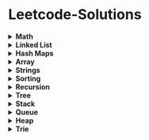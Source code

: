 # Leetcode-Solutions

<details>
	<summary> <strong> Math </strong> </summary>	
	
1. [`2235. Add Two Integers`](./Golang/Leetcode%202235%20Add%20Two%20Integers.go) : Simplest Leetcode Question
2. [`412. Fizz Buzz`](./Golang/Leetcode%20412%20Fizz%20Buzz%20Golang.go)
3. [`2469 Convert the Temperature`](./Golang/Leetcode%202469%20Convert%20the%20Temperature%20Golang%20Solution.go)
4. [`1952. Three Divisors`](./Golang/Leetcode%201952.%20Three%20Divisors.go)
5. [`2455. Average Value of Even Numbers That Are Divisible by Three`](./Golang/Leetcode%202455.%20Average%20Value%20of%20Even%20Numbers%20That%20Are%20Divisible%20by%20Three.go)
6. [`1313. Decompress Run-Length Encoded List`](./Golang/Leetcode%201313.%20Decompress%20Run-Length%20Encoded%20List.go)
7. [`507. Perfect Number`](./Golang/Leetcode%20507.%20Perfect%20Number.go)
8. [`657. Robot Return to Origin`](./Golang/Leetcode%20657.%20Robot%20Return%20to%20Origin.go)
9. [`2833. Furthest Point From Origin`](./Golang/Leetcode%202833.%20Furthest%20Point%20From%20Origin.go) : You can use if else condition if didn't know hashmaps
10. [`2427. Number of Common Factors`](./Golang/Leetcode%202427%20Number%20of%20Common%20Factors.go)
11. [`1979. Find Greatest Common Divisor of Array`](./Golang/Leetcode%201979.%20Find%20Greatest%20Common%20Divisor%20of%20Array.go)
12. [`9. Palindrome Number`](./Golang/Leetcode%209%20Palindrome%20Number.go)
13. [`1281. Subtract the Product and Sum of Digits of an Integer`](./Golang/Leetcode%201281%20Subtract%20the%20Product%20and%20Sum%20of%20Digits%20of%20an%20Integer.go)
14.  [`2413. Smallest Even Multiple`](./Golang/Leetcode%202413%20Smallest%20Even%20Multiple.go)
15.  [`1431. Kids With the Greatest Number of Candies`](./Golang/Leetcode%201431.%20Kids%20With%20the%20Greatest%20Number%20of%20Candies.go)
16.  [`2706. Buy Two Chocolates`](./Golang/Leetcode%202706%20Buy%20Two%20Chocolates.go)
17.  [`268. Missing Number`](./Golang/Leetcode%20268.%20Missing%20Number.go)
18.  [`2894. Divisible and Non-divisible Sums Difference`](./Golang/Leetcode%202894%20Divisible%20and%20Non-divisible%20Sums%20Difference.go)
19.  [`2769. Find the Maximum Achievable Number`](./Golang/Leetcode%202769%20Find%20the%20Maximum%20Achievable%20Number.go)
20.  [`2535. Difference Between Element Sum and Digit Sum of an Array`](./Golang/Leetcode%202535%20Difference%20Between%20Element%20Sum%20and%20Digit%20Sum%20of%20an%20Array.go)
21.  [`2544. Alternating Digit Sum`](./Golang/Leetcode%202544%20Alternating%20Digit%20Sum.go)
22.  [`2154. Keep Multiplying Found Values by Two`](./Golang/Leetcode%202154.%20Keep%20Multiplying%20Found%20Values%20by%20Two.go)
23.  [`1317. Convert Integer to the Sum of Two No-Zero Integers`](./Golang/Leetcode%201317.%20Convert%20Integer%20to%20the%20Sum%20of%20Two%20No-Zero%20Integers.go)
24.  [`1720. Decode XORed Array`](./Golang/Leetcode%201720.%20Decode%20XORed%20Array.go)
25.  [`2574. Left and Right Sum Differences`](./Golang/Leetcode%202574.%20Left%20and%20Right%20Sum%20Differences.go)
26.  [`191. Number of 1 Bits`](./Golang/Leetcode%20191.%20Number%20of%201%20Bits.go)
27.  [`509. Fibonacci Number`](./Golang/Leetcode%20509.%20Fibonacci%20Number.go)
28.  [`70. Climbing Stairs`](./Golang/Leetcode%2070.%20Climbing%20Stairs.go) : Similiar to Fibonacci
29.  [`231. Power of Two`](./Golang/Leetcode%20231.%20Power%20of%20Two.go)
30.  [`35. Search Insert Position`](./Golang/Leetcode%2035%20Search%20Insert%20Position.go) : Binary Search Implementation
31.  [`455. Assign Cookies`](./Golang/Leetcode%20455%20Assign%20Cookies.go)
32.  [`121. Best Time to Buy and Sell Stock`](./Golang/Leetcode%20121.%20Best%20Time%20to%20Buy%20and%20Sell%20Stock.go)
33.  [`1588. Sum of All Odd Length Subarrays`](./Golang/Leetcode%201588%20Sum%20of%20All%20Odd%20Length%20Subarrays.go)
34.  [`645. Set Mismatch`](./Golang/Leetcode%20645%20Set%20Mismatch.go)
35.  [`628. Maximum Product of Three Numbers`](./Golang/Leetcode%20628%20Maximum%20Product%20of%20Three%20Numbers.go)
36.  [`414. Third Maximum Number`](./Golang/Leetcode%20414.%20Third%20Maximum%20Number.go)
37.  [`2119. A Number After a Double Reversal`](./Golang/Leetcode%202119%20A%20Number%20After%20a%20Double%20Reversal.go)
38. [`1304. Find N Unique Integers Sum up to Zero`](./Golang/Leetcode%201304%20Find%20N%20Unique%20Integers%20Sum%20up%20to%20Zero.go)
39. [`2475. Number of Unequal Triplets in Array`](./Golang/Leetcode%202475%20Number%20of%20Unequal%20Triplets%20in%20Array.go)
40. [`1688. Count of Matches in Tournament`](./Golang/Leetcode%201688%20Count%20of%20Matches%20in%20Tournament.go)
41. [`389. Find the Difference`](./Golang/Leetcode%20389%20Find%20the%20Difference%20Golang%20Solution.go)
42. [`1512. Number of Good Pairs`](./Golang/Leetcode%201512%20Number%20of%20Good%20Pairs.go)
43.  [`2180. Count Integers With Even Digit Sum`](./Golang/Leetcode%202180%20Count%20Integers%20With%20Even%20Digit%20Sum.go)
44.  [`7. Reverse Integer`](./Golang/Leetcode%207%20Reverse%20Integer.go)
45.  [`66. Plus One`](./Golang/Leetcode%2066%20Plus%20One.go)
46.  [`2824. Count Pairs Whose Sum is Less than Target`](./Golang/Leetcode%202824%20Count%20Pairs%20Whose%20Sum%20is%20Less%20than%20Target.go)
47.  [`2807. Insert Greatest Common Divisors in Linked List`](./Golang/Leetcode%202807%20Insert%20Greatest%20Common%20Divisors%20in%20Linked%20List.go) : Medium Question but Medium - Easy level
48.  [`2125. Number of Laser Beams in a Bank`](./Golang/Leetcode%202125%20Number%20of%20Laser%20Beams%20in%20a%20Bank.go) : Medium - Easy level
49.  [`2870. Minimum Number of Operations to Make Array Empty`](./Golang/Leetcode%202870%20Minimum%20Number%20of%20Operations%20to%20Make%20Array%20Empty.go) : Medium - Easy level
50.  [`2396. Strictly Palindromic Number.go`](./Golang/Leetcode%202396.%20Strictly%20Palindromic%20Number.go)
51.   [`2610. Convert an Array Into a 2D Array With Conditions`](./Golang/Leetcode%202610%20Convert%20an%20Array%20Into%20a%202D%20Array%20With%20Conditions.go) : Medium
52.   [`380. Insert Delete GetRandom O(1)`](./Golang/Leetcode%20380.%20Insert%20Delete%20GetRandom%20O(1).go) : Medium

</details>

<details>
	<summary> <strong> Linked List </strong> </summary>	
	
1. [`1290. Convert Binary Number in a Linked List to Integer`](./Golang/Leetcode%201290%20Convert%20Binary%20Number%20in%20a%20Linked%20List%20to%20Integer.go):  Given head which is a reference node to a singly-linked list. The value of each node in the linked list is either 0 or 1. The linked list holds the binary representation of a number. Return the decimal value of the number in the linked list.
2. [`876. Middle of the Linked List`](./Golang/Leetcode%20876%20Middle%20of%20the%20Linked%20List.go): Given the head of a singly linked list, return the middle node of the linked list. If there are two middle nodes, return the second middle node.
3. [`160. Intersection of Two Linked Lists`](./Golang/Leetcode%20160%20Intersection%20of%20Two%20Linked%20Lists.go): Given the heads of two singly linked-lists headA and headB, return the node at which the two lists intersect. If the two linked lists have no intersection at all, return null.
4. [`141. Linked List Cycle`](./Golang/Leetcode%20141%20Linked%20List%20Cycle.go): Given head, the head of a linked list, determine if the linked list has a cycle in it.
5. [`19. Remove Nth Node From End of List`](./Golang/Leetcode%2019%20Remove%20Nth%20Node%20From%20End%20of%20List.go): Given the head of a linked list, remove the nth node from the end of the list and return its head.
6. [`2095. Delete the Middle Node of a Linked List`](./Golang/blob/main/Golang/Leetcode%202095%20Delete%20the%20Middle%20Node%20of%20a%20Linked%20List.go): You are given the head of a linked list. Delete the middle node, and return the head of the modified linked list.
7.  [`2807. Insert Greatest Common Divisors in Linked List`](./Golang/Leetcode%202807%20Insert%20Greatest%20Common%20Divisors%20in%20Linked%20List.go) : Medium Question but Medium - Easy level
8. [`707. Design Linked List`](./Golang/Leetcode%20707%20Design%20Linked%20List.go): (Medium) Design your implementation of the linked list.
</details>

<details>
	<summary> <strong> Hash Maps </strong> </summary>	
	
1. [`1. Two Sum`](./Golang/Leetcode%201%20Two%20Sum.go)
2. [`217. Contains Duplicate`](./Golang/Leetcode%20217%20Contains%20Duplicate.go): Given an integer array nums, return true if any value appears at least twice in the array, and return false if every element is distinct.
3. [`2833. Furthest Point From Origin`](./Golang/Leetcode%202833.%20Furthest%20Point%20From%20Origin.go)
4. [`1748. Sum of Unique Elements`](./Golang/Leetcode%201748%20Sum%20of%20Unique%20Elements.go)
5. [`1207. Unique Number of Occurrences`](./Golang/Leetcode%201207.%20Unique%20Number%20of%20Occurrences.go)
6. [`2351. First Letter to Appear Twice`](./Golang/Leetcode%202351%20First%20Letter%20to%20Appear%20Twice.go)
7. [`2215. Find the Difference of Two Arrays`](./Golang/Leetcode%202215.%20Find%20the%20Difference%20of%20Two%20Arrays.go)
8. [`1941. Check if All Characters Have Equal Number of Occurrences`](./Golang/Leetcode%201941%20Check%20if%20All%20Characters%20Have%20Equal%20Number%20of%20Occurrences.go)
9. [`287. Find the Duplicate Number`](./Golang/Leetcode%20287%20Find%20the%20Duplicate%20Number.go)
10. [`2154. Keep Multiplying Found Values by Two`](./Golang/Leetcode%202154.%20Keep%20Multiplying%20Found%20Values%20by%20Two.go)
11. [`575. Distribute Candies`](./Golang/Leetcode%20575%20Distribute%20Candies.go)
12. [`1512. Number of Good Pairs`](./Golang/Leetcode%201512%20Number%20of%20Good%20Pairs.go)
13. [`169. Majority Element`](./Golang/Leetcode%20169%20Majority%20Element.go)
14. [`1624. Largest Substring Between Two Equal Characters`](./Golang/Leetcode%201624%20Largest%20Substring%20Between%20Two%20Equal%20Characters.go)
15. [`205. Isomorphic Strings`](./Golang/Leetcode%20205%20Isomorphic%20Strings.go)
16. [`242. Valid Anagram`](./Golang/Leetcode%20242%20Valid%20Anagram.go)
17. [`1832. Check if the Sentence Is Pangram`](./Golang/Leetcode%201832%20Check%20if%20the%20Sentence%20Is%20Pangram.go)
18. [`771. Jewels and Stones`](./Golang/Leetcode%20771%20Jewels%20and%20Stones.go)
19. [`202. Happy Number`](./Golang/Leetcode%20202%20Happy%20Number.go)
20. [`1282. Group the People Given the Group Size They Belong To`](./Golang/Leetcode%201282%20Group%20the%20People%20Given%20the%20Group%20Size%20They%20Belong%20To.go)
21. [`2357. Make Array Zero by Subtracting Equal Amounts`](./Golang/Leetcode%202357%20Make%20Array%20Zero%20by%20Subtracting%20Equal%20Amounts.go)
22. [`1370. Increasing Decreasing String`](./Golang/Leetcode%201370%20Increasing%20Decreasing%20String.go)
23. [`2367. Number of Arithmetic Triplets`](./Golang/Leetcode%202367%20Number%20of%20Arithmetic%20Triplets.go)
24. [`1347. Minimum Number of Steps to Make Two Strings Anagram`](./Golang/Leetcode%201347.%20Minimum%20Number%20of%20Steps%20to%20Make%20Two%20Strings%20Anagram.go): Medium - Easy
25. [`2186. Minimum Number of Steps to Make Two Strings Anagram II`](./Golang/Leetcode%202186.%20Minimum%20Number%20of%20Steps%20to%20Make%20Two%20Strings%20Anagram%20II.go): Medium
26. [`1657. Determine if Two Strings Are Close`](./Golang/Leetcode%201657.%20Determine%20if%20Two%20Strings%20Are%20Close.go): Medium
27. [`380. Insert Delete GetRandom O(1)`](./Golang/Leetcode%20380.%20Insert%20Delete%20GetRandom%20O(1).go) : Medium
</details>

<details>
	<summary> <strong> Array </strong> </summary>		

1. [`2455. Average Value of Even Numbers That Are Divisible by Three`](./Golang/Leetcode%202455.%20Average%20Value%20of%20Even%20Numbers%20That%20Are%20Divisible%20by%20Three.go)
2. [`1313. Decompress Run-Length Encoded List`](./Golang/Leetcode%201313.%20Decompress%20Run-Length%20Encoded%20List.go)
3. [`2089. Find Target Indices After Sorting Array`](./Golang/Leetcode%202089%20Find%20Target%20Indices%20After%20Sorting%20Array.go)
4. [`2215. Find the Difference of Two Arrays`](./Golang/Leetcode%202215.%20Find%20the%20Difference%20of%20Two%20Arrays.go)
5. [`2798. Number of Employees Who Met the Target`](./Golang/Leetcode%202798%20Number%20of%20Employees%20Who%20Met%20the%20Target.go)
6. [`1431. Kids With the Greatest Number of Candies`](./Golang/Leetcode%201431.%20Kids%20With%20the%20Greatest%20Number%20of%20Candies.go)
7. [`2706. Buy Two Chocolates`](./Golang/Leetcode%202706%20Buy%20Two%20Chocolates.go)
8. [`191. Number of 1 Bits`](./Golang/Leetcode%20191.%20Number%20of%201%20Bits.go)
9. [`1672. Richest Customer Wealth`](./Golang/Leetcode%201672%20Richest%20Customer%20Wealth.go)
10. [`2441. Largest Positive Integer That Exists With Its Negative`](./Golang/Leetcode%202441%20Largest%20Positive%20Integer%20That%20Exists%20With%20Its%20Negative.go)
11. [`2544. Alternating Digit Sum`](./Golang/Leetcode%202544%20Alternating%20Digit%20Sum.go)
12. [`1720. Decode XORed Array`](./Golang/Leetcode%201720.%20Decode%20XORed%20Array.go)
13. [`268. Missing Number`](./Golang/Leetcode%20268.%20Missing%20Number.go)
14. [`1207. Unique Number of Occurrences`](./Golang/Leetcode%201207.%20Unique%20Number%20of%20Occurrences.go)
15. [`2574. Left and Right Sum Differences`](./Golang/Leetcode%202574.%20Left%20and%20Right%20Sum%20Differences.go)
16. [`455. Assign Cookies`](./Golang/Leetcode%20455%20Assign%20Cookies.go)
17. [`121. Best Time to Buy and Sell Stock`](./Golang/Leetcode%20121.%20Best%20Time%20to%20Buy%20and%20Sell%20Stock.go)
18. [`2475. Number of Unequal Triplets in Array`](./Golang/Leetcode%202475%20Number%20of%20Unequal%20Triplets%20in%20Array.go)
19. [`1913. Maximum Product Difference Between Two Pairs`](./Golang/Leetcode%201913%20Maximum%20Product%20Difference%20Between%20Two%20Pairs.go)
20. [`2176. Count Equal and Divisible Pairs in an Array`](./Golang/Leetcode%202176%20Count%20Equal%20and%20Divisible%20Pairs%20in%20an%20Array.go)
21. [`26. Remove Duplicates from Sorted Array`](./Golang/Leetcode%2026%20Remove%20Duplicates%20from%20Sorted%20Array.go)
22. [`1089. Duplicate Zeros`](./Golang/Leetcode%201089.%20Duplicate%20Zeros.go):  Given a fixed-length integer array arr, duplicate each occurrence of zero, shifting the remaining elements to the right.
23. [`2006. Count Number of Pairs With Absolute Difference K`](./Golang/Leetcode%202006%20Count%20Number%20of%20Pairs%20With%20Absolute%20Difference%20K.go)
24. [`628. Maximum Product of Three Numbers`](./Golang/Leetcode%20628%20Maximum%20Product%20of%20Three%20Numbers.go)
25. [`66. Plus One`](./Golang/Leetcode%2066%20Plus%20One.go)
26. [`2433. Find The Original Array of Prefix Xor`](./Golang/Leetcode%202433%20Find%20The%20Original%20Array%20of%20Prefix%20Xor.go)
27. [`2824. Count Pairs Whose Sum is Less than Target`](./Golang/Leetcode%202824%20Count%20Pairs%20Whose%20Sum%20is%20Less%20than%20Target.go)
28. [`1588. Sum of All Odd Length Subarrays`](./Golang/Leetcode%201588%20Sum%20of%20All%20Odd%20Length%20Subarrays.go)
29. [`2125. Number of Laser Beams in a Bank`](./Golang/Leetcode%202125%20Number%20of%20Laser%20Beams%20in%20a%20Bank.go) : Medium - Easy level
30. [`2870. Minimum Number of Operations to Make Array Empty`](./Golang/Leetcode%202870%20Minimum%20Number%20of%20Operations%20to%20Make%20Array%20Empty.go) : Medium - Easy level
31. [`2396. Strictly Palindromic Number.go`](./Golang/Leetcode%202396.%20Strictly%20Palindromic%20Number.go)
32. [`2610. Convert an Array Into a 2D Array With Conditions`](./Golang/Leetcode%202610%20Convert%20an%20Array%20Into%20a%202D%20Array%20With%20Conditions.go) : Medium
33. [`380. Insert Delete GetRandom O(1)`](./Golang/Leetcode%20380.%20Insert%20Delete%20GetRandom%20O(1).go) : Medium
</details>

<details>
	<summary> <strong> Strings </strong> </summary>	
	
1. [`657. Robot Return to Origin`](./Golang/Leetcode%20657.%20Robot%20Return%20to%20Origin.go)
2. [`2833. Furthest Point From Origin`](./Golang/Leetcode%202833.%20Furthest%20Point%20From%20Origin.go) : You can use if else condition if didn't know hashmaps
3. [`1704. Determine if String Halves Are Alike`](./Golang/Leetcode%201704.%20Determine%20if%20String%20Halves%20Are%20Alike.go)
4. [`744. Find Smallest Letter Greater Than Target`](./Golang/Leetcode%20744%20Find%20Smallest%20Letter%20Greater%20Than%20Target.go)
5. [`1816. Truncate Sentence`](./Golang/Leetcode%201816.%20Truncate%20Sentence.go)
6. [`1528. Shuffle String`](./Golang/Leetcode%201528.%20Shuffle%20String.go)
7. [`191. Number of 1 Bits`](./Golang/Leetcode%20191.%20Number%20of%201%20Bits.go)
8. [`1773. Count Items Matching a Rule`](./Golang/Leetcode%201773.%20Count%20Items%20Matching%20a%20Rule.go)
9. [`2114. Maximum Number of Words Found in Sentences`](./Golang/Leetcode%202114.%20Maximum%20Number%20of%20Words%20Found%20in%20Sentences.go)
10. [`1662. Check If Two String Arrays are Equivalent`](./Golang/Leetcode%201662.%20Check%20If%20Two%20String%20Arrays%20are%20Equivalent.go)
11. [`1678. Goal Parser Interpretation`](./Golang/Leetcode%201678%20Goal%20Parser%20Interpretation.go)
12. [`2828. Check if a String Is an Acronym of Words`](./Golang/Leetcode%202828%20Check%20if%20a%20String%20Is%20an%20Acronym%20of%20Words.go)
13. [`2942. Find Words Containing Character`](./Golang/Leetcode%202942%20Find%20Words%20Containing%20Character.go)
14. [`1624. Largest Substring Between Two Equal Characters`](./Golang/Leetcode%201624%20Largest%20Substring%20Between%20Two%20Equal%20Characters.go)
15. [`1689. Partitioning Into Minimum Number Of Deci-Binary Numbers`](./Golang/Leetcode%201689%20Partitioning%20Into%20Minimum%20Number%20Of%20Deci-Binary%20Numbers.go)
16. [`1347. Minimum Number of Steps to Make Two Strings Anagram`](./Golang/Leetcode%201347.%20Minimum%20Number%20of%20Steps%20to%20Make%20Two%20Strings%20Anagram.go): Medium - Easy
17. [`2186. Minimum Number of Steps to Make Two Strings Anagram II`](./Golang/Leetcode%202186.%20Minimum%20Number%20of%20Steps%20to%20Make%20Two%20Strings%20Anagram%20II.go): Medium
18. [`1657. Determine if Two Strings Are Close`](./Golang/Leetcode%201657.%20Determine%20if%20Two%20Strings%20Are%20Close.go): Medium
</details>

<details>
	<summary> <strong> Sorting </strong> </summary>	
	
1. [`1089. Duplicate Zeros`](./Golang/Leetcode%201089.%20Duplicate%20Zeros.go):  Given a fixed-length integer array arr, duplicate each occurrence of zero, shifting the remaining elements to the right.
</details>

<details>
	<summary> <strong> Recursion </strong> </summary>	
	
1. [`144 Binary Tree Preorder Traversal`](./Golang/Leetcode%20144%20Binary%20Tree%20Preorder%20Traversal.go)
2. [`94 Binary Tree Inorder Traversal`](./Golang/Leetcode%2094%20Binary%20Tree%20Inorder%20Traversal.go)
3. [`145 Binary Tree Postorder Traversal`](./Golang/Leetcode%20145%20Binary%20Tree%20Postorder%20Traversal.go)
   
</details>


<details>
	<summary> <strong> Tree </strong> </summary>	
	
1. [`144 Binary Tree Preorder Traversal`](./Golang/Leetcode%20144%20Binary%20Tree%20Preorder%20Traversal.go)
2. [`94 Binary Tree Inorder Traversal`](./Golang/Leetcode%2094%20Binary%20Tree%20Inorder%20Traversal.go)
3. [`145 Binary Tree Postorder Traversal`](./Golang/Leetcode%20145%20Binary%20Tree%20Postorder%20Traversal.go)
4. [`938. Range Sum of BST`](./Golang/Leetcode%20938%20Range%20Sum%20of%20BST.go)
5. [`872. Leaf-Similar Trees`](./Golang/Leetcode%20872%20Leaf-Similar%20Trees.go)
</details>

<details>
	<summary> <strong> Stack </strong> </summary>	
	
1. [`1089. Duplicate Zeros`](./Golang/Leetcode%201089.%20Duplicate%20Zeros.go):  Given a fixed-length integer array arr, duplicate each occurrence of zero, shifting the remaining elements to the right.
</details>

<details>
	<summary> <strong> Queue </strong> </summary>	
	
1. [`1089. Duplicate Zeros`](./Golang/Leetcode%201089.%20Duplicate%20Zeros.go):  Given a fixed-length integer array arr, duplicate each occurrence of zero, shifting the remaining elements to the right.
</details>

<details>
	<summary> <strong> Heap </strong> </summary>	
	
1. [`1089. Duplicate Zeros`](./Golang/Leetcode%201089.%20Duplicate%20Zeros.go):  Given a fixed-length integer array arr, duplicate each occurrence of zero, shifting the remaining elements to the right.
</details>

<details>
	<summary> <strong> Trie </strong> </summary>	
	
1. [`1089. Duplicate Zeros`](./Golang/Leetcode%201089.%20Duplicate%20Zeros.go):  Given a fixed-length integer array arr, duplicate each occurrence of zero, shifting the remaining elements to the right.
</details>
